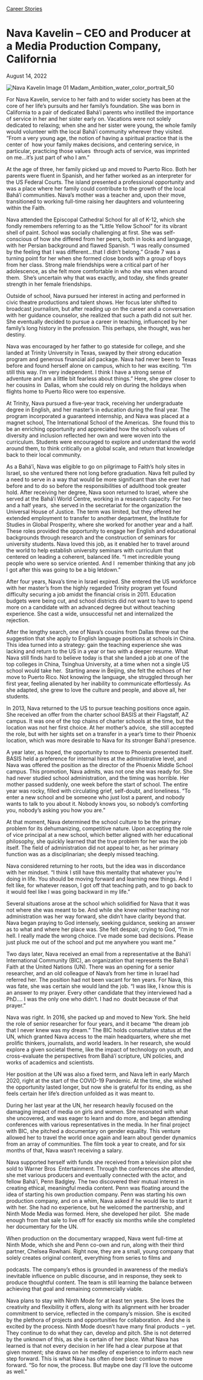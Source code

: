 [//]: # (title: Nava Kavelin – CEO and Producer at a Media Production Company, California)

[//]: # (main_image: https://madamambition.com/wp-content/uploads/2022/12/Nava-Kavelin-Image-01-Madam_Ambition_water_color_portrait_50.jpeg)

[Career Stories](https://madamambition.com/category/career-stories/)

Nava Kavelin – CEO and Producer at a Media Production Company, California
=========================================================================

August 14, 2022

![](https://madamambition.com/wp-content/uploads/2022/12/Nava-Kavelin-Image-01-Madam_Ambition_water_color_portrait_50.jpeg "Nava Kavelin Image 01 Madam_Ambition_water_color_portrait_50")

For Nava Kavelin, service to her faith and to wider society has been at the core of her life’s pursuits and her family’s foundation. She was born in California to a pair of dedicated Bahá’í parents who instilled the importance of service in her and her sister early on. Vacations were not solely dedicated to relaxing; when she and her sister were young, the whole family would volunteer with the local Bahá’í community wherever they visited.  “From a very young age, the notion of having a spiritual practice that is the center of  how your family makes decisions, and centering service, in particular, practicing those values  through acts of service, was imprinted on me…it’s just part of who I am.”

At the age of three, her family picked up and moved to Puerto Rico. Both her parents were fluent in Spanish, and her father worked as an interpreter for the US Federal Courts. The island presented a professional opportunity and was a place where her family could contribute to the growth of the local Bahá’í communities. Nava’s mother was a teacher and, upon their move,  transitioned to working full-time raising her daughters and volunteering within the Faith.

Nava attended the Episcopal Cathedral School for all of K-12, which she fondly remembers referring to as the “Little Yellow School” for its vibrant shell of paint. School was socially challenging at first. She was self-conscious of how she differed from her peers, both in looks and language, with her Persian background and flawed Spanish. “I was really consumed by the feeling that I was different…that I didn’t belong.” Grade 7 was a turning point for her when she formed close bonds with a group of boys from her class. Strong male friendships were a critical part of her adolescence, as she felt more comfortable in who she was when around them.  She’s uncertain why that was exactly, and today, she finds greater strength in her female friendships.

Outside of school, Nava pursued her interest in acting and performed in civic theatre productions and talent shows. Her focus later shifted to broadcast journalism, but after reading up on the career and a conversation with her guidance counselor, she realized that such a path did not suit her. She eventually decided to pursue a career in teaching, influenced by her family’s long history in the profession. This perhaps, she thought, was her destiny.

Nava was encouraged by her father to go stateside for college, and she landed at Trinity University in Texas, swayed by their strong education program and generous financial aid package. Nava had never been to Texas before and found herself alone on campus, which to her was exciting. “I’m still this way. I’m very independent. I think I have a strong sense of  adventure and am a little bit fearless about things.” Here, she grew closer to her cousins in  Dallas, whom she could rely on during the holidays when flights home to Puerto Rico were too expensive.

At Trinity, Nava pursued a five-year track, receiving her undergraduate degree in English, and her master’s in education during the final year. The program incorporated a guaranteed internship, and Nava was placed at a magnet school, The International School of the Americas.  She found this to be an enriching opportunity and appreciated how the school’s values of diversity and inclusion reflected her own and were woven into the curriculum. Students were encouraged to explore and understand the world around them, to think critically on a global scale, and return that knowledge back to their local community.

As a Bahá’í, Nava was eligible to go on pilgrimage to Faith’s holy sites in Israel, so she ventured there not long before graduation. Nava felt pulled by a need to serve in a way that would be more significant than she ever had before and to do so before the responsibilities of adulthood took greater hold. After receiving her degree, Nava soon returned to Israel, where she served at the Bahá’í World Centre, working in a research capacity. For two and a half years,  she served in the secretariat for the organization the Universal House of Justice. The term was limited, but they offered her extended employment to transfer to another department, the Institute for Studies in Global Prosperity, where she worked for another year and a half. These roles provided the opportunity to engage her English and educational backgrounds through research and the construction of seminars for university students. Nava loved this job, as it enabled her to travel around the world to help establish university seminars with curriculum that centered on leading a coherent, balanced life. “I met incredible young people who were so service oriented. And I  remember thinking that any job I got after this was going to be a big letdown.”

After four years, Nava’s time in Israel expired. She entered the US workforce with her master’s from the highly regarded Trinity program yet found difficulty securing a job amidst the financial crisis in 2011. Education budgets were being cut, and school districts did not want to have to spend more on a candidate with an advanced degree but without teaching experience. She cast a wide, unsuccessful net and internalized the rejection.

After the lengthy search, one of Nava’s cousins from Dallas threw out the suggestion that she apply to English language positions at schools in China. This idea turned into a strategy: gain the teaching experience she was lacking and return to the US in a year or two with a deeper resume. What Nava still finds hard to believe today is that she landed a job at one of the top colleges in China, Tsinghua University, at a time when not a single US school would take her.  Starting anew in Beijing, she felt the echoes of her move to Puerto Rico. Not knowing the language, she struggled through her first year, feeling alienated by her inability to communicate effortlessly. As she adapted, she grew to love the culture and people, and above all, her students.

In 2013, Nava returned to the US to pursue teaching positions once again. She received an offer from the charter school BASIS at their Flagstaff, AZ campus. It was one of the top chains of charter schools at the time, but the location was not her first choice. At her mother’s advice,  she still accepted the role, but with her sights set on a transfer in a year’s time to their Phoenix location, which was more desirable to Nava for its stronger Bahá’í presence.

A year later, as hoped, the opportunity to move to Phoenix presented itself. BASIS held a preference for internal hires at the administrative level, and Nava was offered the position as the director of the Phoenix Middle School campus. This promotion, Nava admits, was not one she was ready for. She had never studied school administration, and the timing was horrible. Her mother passed suddenly, one week before the start of school. The entire year was rocky, filled with circulating grief, self-doubt, and loneliness. “To enter a new school and be someone who just lost a parent, and nobody wants to talk to you about it. Nobody knows you, so nobody’s comforting you, nobody’s asking you how you are.”

At that moment, Nava determined the school culture to be the primary problem for its dehumanizing, competitive nature. Upon accepting the role of vice principal at a new school, which better aligned with her educational philosophy, she quickly learned that the true problem for her was the job itself. The field of administration did not appeal to her, as her primary function was as a disciplinarian; she deeply missed teaching.

Nava considered returning to her roots, but the idea was in discordance with her mindset. “I think I still have this mentality that whatever you’re doing in life. You should be moving forward and learning new things. And I felt like, for whatever reason, I got off that teaching path, and to go back to it would feel like I was going backward in my life.”

Several situations arose at the school which solidified for Nava that it was not where she was meant to be. And while she knew neither teaching nor administration was her way forward, she didn’t have clarity beyond that. Nava began praying to God intensely, seeking guidance, seeking an answer as to what and where her place was. She felt despair, crying to God, “I’m in hell. I really made the wrong choice. I’ve made some bad decisions. Please just pluck me out of the school and put me anywhere you want me.”

Two days later, Nava received an email from a representative at the Bahá’í International Community (BIC), an organization that represents the Bahá’í Faith at the United Nations (UN). There was an opening for a senior researcher, and an old colleague of Nava’s from her time in Israel had referred her. The position had not been vacant for ten years. For Nava, this was fate, she was certain she would land the job. “I was like, I know this is an answer to my prayer. Every other candidate that they interviewed had a PhD.… I was the only one who didn’t. I had no  doubt because of that prayer.”

Nava was right. In 2016, she packed up and moved to New York. She held the role of senior researcher for four years, and it became “the dream job that I never knew was my dream.” The BIC holds consultative status at the UN, which granted Nava access to the main headquarters, where she met prolific thinkers, journalists, and world leaders. In her research, she would explore a given societal theme, like the impact of technology on youth, and cross-evaluate the perspectives from Bahá’í scripture, UN policies, and works of academics and scientists.

Her position at the UN was also a fixed term, and Nava left in early March 2020, right at the start of the COVID-19 Pandemic. At the time, she wished the opportunity lasted longer, but now she is grateful for its ending, as she feels certain her life’s direction unfolded as it was meant to.

During her last year at the UN, her research heavily focused on the damaging impact of media on girls and women. She resonated with what she uncovered, and was eager to learn and do more, and began attending conferences with various representatives in the media. In her final project with BIC, she pitched a documentary on gender equality. This venture allowed her to travel the world once again and learn about gender dynamics from an array of communities. The film took a year to create, and for six months of that, Nava wasn’t receiving a salary.

Nava supported herself with funds she received from a television pilot she sold to Warner Bros  Entertainment. Through the conferences she attended, she met various producers and eventually connected with the actor, and fellow Bahá’í, Penn Badgley. The two discovered their mutual interest in creating ethical, meaningful media content. Penn was floating around the idea of starting his own production company. Penn was starting his own production company, and on a whim, Nava asked if he would like to start it with her. She had no experience, but he welcomed the partnership, and Ninth Mode Media was formed. Here, she developed her pilot.  She made enough from that sale to live off for exactly six months while she completed her documentary for the UN.

When production on the documentary wrapped, Nava went full-time at Ninth Mode, which she and Penn co-own and run, along with their third partner, Chelsea Rowhani. Right now, they are a small, young company that solely creates original content, everything from series to films and

podcasts. The company’s ethos is grounded in awareness of the media’s inevitable influence on public discourse, and in response, they seek to produce thoughtful content. The team is still learning the balance between achieving that goal and remaining commercially viable.

Nava plans to stay with Ninth Mode for at least ten years. She loves the creativity and flexibility it offers, along with its alignment with her broader commitment to service, reflected in the company’s mission. She is excited by the plethora of projects and opportunities for collaboration.  And she is excited by the process. Ninth Mode doesn’t have many final products  – yet. They continue to do what they can, develop and pitch. She is not deterred by the unknown of this, as she is certain of her place. What Nava has learned is that not every decision in her life had a clear purpose at that given moment; she draws on her medley of experience to inform each new step forward. This is what Nava has often done best: continue to move forward. “So for now, the process. But maybe one day I’ll love the outcome as well.”